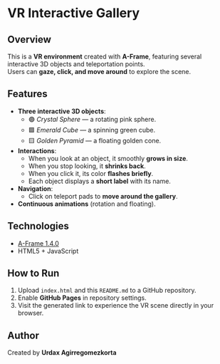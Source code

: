 # VR Interactive Gallery

## Overview
This is a **VR environment** created with **A-Frame**, featuring several interactive 3D objects and teleportation points.  
Users can **gaze, click, and move around** to explore the scene.

## Features
- **Three interactive 3D objects**:
  - 🟣 *Crystal Sphere* — a rotating pink sphere.
  - 🟩 *Emerald Cube* — a spinning green cube.
  - 🟨 *Golden Pyramid* — a floating golden cone.
- **Interactions**:
  - When you look at an object, it smoothly **grows in size**.
  - When you stop looking, it **shrinks back**.
  - When you click it, its color **flashes briefly**.
  - Each object displays a **short label** with its name.
- **Navigation**:
  - Click on teleport pads to **move around the gallery**.
- **Continuous animations** (rotation and floating).

## Technologies
- [A-Frame 1.4.0](https://aframe.io/)
- HTML5 + JavaScript

## How to Run
1. Upload `index.html` and this `README.md` to a GitHub repository.
2. Enable **GitHub Pages** in repository settings.
3. Visit the generated link to experience the VR scene directly in your browser.

## Author
Created by **Urdax Agirregomezkorta**
